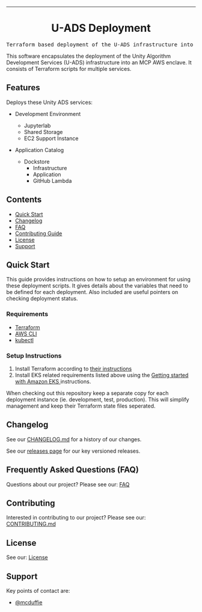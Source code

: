 <!-- Header block for project -->
<hr>

<div align="center">

<!-- ☝️ Replace with your logo (if applicable) via ![](https://uri-to-your-logo-image) ☝️ -->
<!-- ☝️ If you see logo rendering errors, make sure you're not using indentation, or try an HTML IMG tag -->

<h1 align="center">U-ADS Deployment</h1>
<!-- ☝️ Replace with your repo name ☝️ -->

</div>

<pre align="center">Terraform based deployment of the U-ADS infrastructure into MCP-AWS</pre>

<!-- Header block for project -->

<!-- ☝️ Add badges via: https://shields.io e.g. ![](https://img.shields.io/github/your_chosen_action/your_org/your_repo) ☝️ -->

<!-- ☝️ Screenshot of your software (if applicable) via ![](https://uri-to-your-screenshot) ☝️ -->

This software encapsulates the deployment of the Unity Algorithm Development Services (U-ADS) infrastructure into an MCP AWS enclave. It consists of Terraform scripts for multiple services.

<!-- example links>
[Website](INSERT WEBSITE LINK HERE) | [Docs/Wiki](INSERT DOCS/WIKI SITE LINK HERE) | [Discussion Board](INSERT DISCUSSION BOARD LINK HERE) | [Issue Tracker](INSERT ISSUE TRACKER LINK HERE)
-->

## Features

Deploys these Unity ADS services:

* Development Environment
	* Jupyterlab
	* Shared Storage
	* EC2 Support Instance

* Application Catalog
	* Dockstore
		* Infrastructure
		* Application
		* GitHub Lambda
## Contents

* [Quick Start](#quick-start)
* [Changelog](#changelog)
* [FAQ](#frequently-asked-questions-faq)
* [Contributing Guide](#contributing)
* [License](#license)
* [Support](#support)

## Quick Start

This guide provides instructions on how to setup an environment for using these deployment scripts. It gives details about the variables that need to be defined for each deployment. Also included are useful pointers on checking deployment status.

### Requirements

* [Terraform](https://learn.hashicorp.com/tutorials/terraform/install-cli)
* [AWS CLI](https://docs.aws.amazon.com/cli/latest/userguide/getting-started-install.html)
* [kubectl](https://docs.aws.amazon.com/eks/latest/userguide/install-kubectl.html) 

### Setup Instructions

1. Install Terraform according to [their instructions](https://learn.hashicorp.com/tutorials/terraform/install-cli)
2. Install EKS related requirements listed above using the [Getting started with Amazon EKS
](https://docs.aws.amazon.com/eks/latest/userguide/getting-started.html) instructions.

When checking out this repository keep a separate copy for each deployment instance (ie. development, test, production). This will simplify management and keep their Terraform state files seperated.

## Changelog

See our [CHANGELOG.md](CHANGELOG.md) for a history of our changes.

See our [releases page](https://github.com/unity-sds/unity-ads-deployment/releases) for our key versioned releases.

## Frequently Asked Questions (FAQ)

Questions about our project? Please see our: [FAQ](https://unity-sds.gitbook.io/docs/developer-docs/algorithm-development/faq)

## Contributing

Interested in contributing to our project? Please see our: [CONTRIBUTING.md](CONTRIBUTING.md)
  
## License

See our: [License](LICENSE.txt)

## Support

Key points of contact are: 

* [@mcduffie](https://github.com/mcduffie)


<!-- ☝️ Replace with the key individuals who should be contacted for questions ☝️ -->
